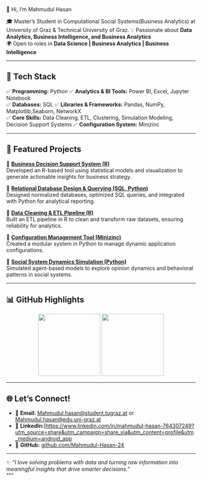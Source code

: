  👋 Hi, I’m Mahmudul Hasan  

🎓 Master’s Student in Computational Social Systems(Business Analytics) at University of Graz & Technical University of Graz. 
💡 Passionate about **Data Analytics, Business Intelligence, and Business Analytics**  
🌍 Open to roles in **Data Science | Business Analytics | Business Intelligence**  

---

## 🚀 Tech Stack
✅ **Programming:** Python 
✅ **Analytics & BI Tools:** Power BI, Excel, Jupyter Notebook  
✅ **Databases:** SQL 
✅ **Libraries & Frameworks:** Pandas, NumPy, Matplotlib,Seaborn, NetworkX  
✅ **Core Skills:** Data Cleaning, ETL, Clustering, Simulation Modeling, Decision Support Systems 
✅ **Configuration System:** Minizinc



---

## 📌 Featured Projects

🔹 [**Business Decision Support System (R)**](https://github.com/Mahmudul-Hasan-24/Business-Decision-Support-System)  
Developed an R-based tool using statistical models and visualization to generate actionable insights for business strategy.  

🔹 [**Relational Database Design & Querying (SQL, Python)**](https://github.com/Mahmudul-Hasan-24/Relational-Database-Design-SQL)  
Designed normalized databases, optimized SQL queries, and integrated with Python for analytical reporting.  

🔹 [**Data Cleaning & ETL Pipeline (R)**](https://github.com/Mahmudul-Hasan-24/Data-Cleaning-and-ETL-Pipeline)  
Built an ETL pipeline in R to clean and transform raw datasets, ensuring reliability for analytics.  

🔹 [**Configuration Management Tool (Minizinc)**](https://github.com/Mahmudul-Hasan-24/Configuration-Management-Tool)  
Created a modular system in Python to manage dynamic application configurations.  

🔹 [**Social System Dynamics Simulation (Python)**](https://github.com/Mahmudul-Hasan-24/Social-System-Dynamics-Simulation)  
Simulated agent-based models to explore opinion dynamics and behavioral patterns in social systems.  

---

## 📊 GitHub Highlights
<p align="center">
  <img src="https://github-readme-stats.vercel.app/api?username=Mahmudul-Hasan-24&show_icons=true&theme=tokyonight" height="165" />
  <img src="https://github-readme-stats.vercel.app/api/top-langs/?username=Mahmudul-Hasan-24&layout=compact&theme=tokyonight" height="165" />
</p>

---

## 🌐 Let’s Connect!
- 📧 **Email:** Mahmudul.hasan@student.tugraz.at or Mahmudul.hasan@edu.uni-graz.at 
- 💼 **LinkedIn:**[https://www.linkedin.com/in/mahmudul-hasan-764307249?utm_source=share&utm_campaign=share_via&utm_content=profile&utm_medium=android_app  
- 🐙 **GitHub:** [github.com/Mahmudul-Hasan-24](https://github.com/Mahmudul-Hasan-24)  

---

✨ *“I love solving problems with data and turning raw information into meaningful insights that drive smarter decisions.”*  
"""

